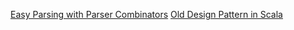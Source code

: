 [Easy Parsing with Parser Combinators](http://www.lihaoyi.com/post/EasyParsingwithParserCombinators.html)
[Old Design Pattern in Scala](http://www.lihaoyi.com/post/OldDesignPatternsinScala.html)

